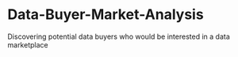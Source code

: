 # Data-Buyer-Market-Analysis
Discovering potential data buyers who would be interested in a data marketplace
